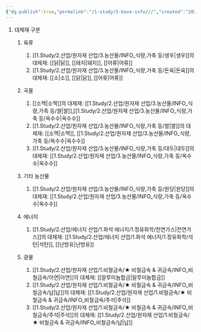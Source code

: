```yaml
---
{"dg-publish":true,"permalink":"/1-study/5-base-info///","created":"2024-11-20T21:02:30.039+09:00","updated":"2025-06-03T20:07:22.484+09:00"}
---
```





1. 대체재 구분
	1. 육류
		1. [[1.Study/2.산업/원자재 산업/3.농산물/INFO_식량,가축 등/생우\|생우]]의 대체재: [[닭\|닭]], [[돼지\|돼지]], [[어류\|어류]]
		2. [[1.Study/2.산업/원자재 산업/3.농산물/INFO_식량,가축 등/돈육\|돈육]]의 대체재: [[소\|소]], [[닭\|닭]], [[어류\|어류]]
	2. 곡물
		1. [[소맥\|소맥]]의 대체재: [[1.Study/2.산업/원자재 산업/3.농산물/INFO_식량,가축 등/쌀\|쌀]],[[1.Study/2.산업/원자재 산업/3.농산물/INFO_식량,가축 등/옥수수\|옥수수]]
		2. [[1.Study/2.산업/원자재 산업/3.농산물/INFO_식량,가축 등/쌀\|쌀]]의 대체재: [[소맥\|소맥]], [[1.Study/2.산업/원자재 산업/3.농산물/INFO_식량,가축 등/옥수수\|옥수수]]
		3. [[1.Study/2.산업/원자재 산업/3.농산물/INFO_식량,가축 등/대두\|대두]]의 대체재: [[1.Study/2.산업/원자재 산업/3.농산물/INFO_식량,가축 등/옥수수\|옥수수]]
	2. 기타 농산물
		1. [[1.Study/2.산업/원자재 산업/3.농산물/INFO_식량,가축 등/원당\|원당]]의 대체재: [[1.Study/2.산업/원자재 산업/3.농산물/INFO_식량,가축 등/옥수수\|옥수수]]
	
	1. 에너지
		1. [[1.Study/2.산업/에너지 산업/1.화석 에너지/1.정유화학/천연가스\|천연가스]]의 대체재: [[1.Study/2.산업/에너지 산업/1.화석 에너지/1.정유화학/석탄\|석탄]], [[난방유\|난방유]]
	1. 광물
		1. [[1.Study/2.산업/원자재 산업/1.비철금속/★ 비철금속 & 귀금속/INFO_비철금속/아연\|아연]]의 대체재: [[알루미늄합금\|알루미늄합금]]
		2. [[1.Study/2.산업/원자재 산업/1.비철금속/★ 비철금속 & 귀금속/INFO_비철금속/납\|납]]의 대체재: [[1.Study/2.산업/원자재 산업/1.비철금속/★ 비철금속 & 귀금속/INFO_비철금속/주석\|주석]]
		3. [[1.Study/2.산업/원자재 산업/1.비철금속/★ 비철금속 & 귀금속/INFO_비철금속/주석\|주석]]의 대체재: [[1.Study/2.산업/원자재 산업/1.비철금속/★ 비철금속 & 귀금속/INFO_비철금속/납\|납]]